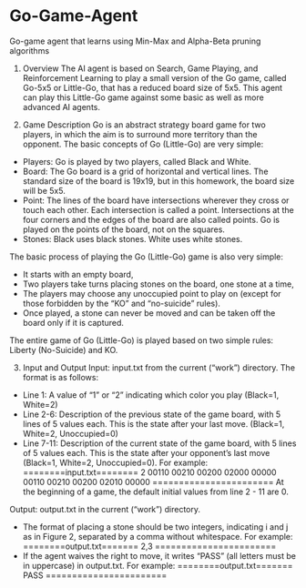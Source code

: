 # Go-Game-Agent
Go-game agent that learns using Min-Max and Alpha-Beta pruning algorithms

1. Overview
The AI agent is based on Search, Game Playing, and Reinforcement Learning to play a small version of the Go game, called Go-5x5 or Little-Go, that has a reduced board size of 5x5. This agent can play this Little-Go game against some basic as well as more advanced AI agents. 

2. Game Description
Go is an abstract strategy board game for two players, in which the aim is to surround more territory than the opponent. The basic concepts of Go (Little-Go) are very simple:
- Players: Go is played by two players, called Black and White.
- Board: The Go board is a grid of horizontal and vertical lines. The standard size of the board is 19x19, but in this homework, the board size will be 5x5.
- Point: The lines of the board have intersections wherever they cross or touch each other. Each intersection is called a point. Intersections at the four corners and the edges of the board are also called points. Go is played on the points of the board, not on the squares.
- Stones: Black uses black stones. White uses white stones.

The basic process of playing the Go (Little-Go) game is also very simple:
- It starts with an empty board,
- Two players take turns placing stones on the board, one stone at a time,
- The players may choose any unoccupied point to play on (except for those forbidden by the “KO” and “no-suicide” rules).
- Once played, a stone can never be moved and can be taken off the board only if it is captured.

The entire game of Go (Little-Go) is played based on two simple rules: Liberty (No-Suicide) and KO.

3. Input and Output
Input: input.txt from the current (“work”) directory. The format is as follows:
- Line 1: A value of “1” or “2” indicating which color you play (Black=1, White=2)
- Line 2-6: Description of the previous state of the game board, with 5 lines of 5 values each.
This is the state after your last move. (Black=1, White=2, Unoccupied=0)
- Line 7-11: Description of the current state of the game board, with 5 lines of 5 values each.
This is the state after your opponent’s last move (Black=1, White=2, Unoccupied=0).
For example:
========input.txt========
2
00110
00210
00200
02000
00000
00110
00210
00200
02010
00000
=======================
At the beginning of a game, the default initial values from line 2 - 11 are 0.

Output: output.txt in the current (“work”) directory.
- The format of placing a stone should be two integers, indicating i and j as in Figure 2, separated
by a comma without whitespace. For example:
========output.txt=======
2,3
=======================
- If the agent waives the right to move, it writes “PASS” (all letters must be in uppercase)
in output.txt. For example:
========output.txt=======
PASS
=======================
